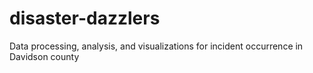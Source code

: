# disaster-dazzlers
Data processing, analysis, and visualizations for incident occurrence in Davidson county
